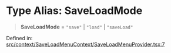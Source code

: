 # Type Alias: SaveLoadMode

> **SaveLoadMode** = `"save"` \| `"load"` \| `"saveLoad"`

Defined in: [src/context/SaveLoadMenuContext/SaveLoadMenuProvider.tsx:7](https://github.com/laruss/react-text-game/blob/56d052e07c46af6beb5ea69677296eefae694e61/packages/ui/src/context/SaveLoadMenuContext/SaveLoadMenuProvider.tsx#L7)
